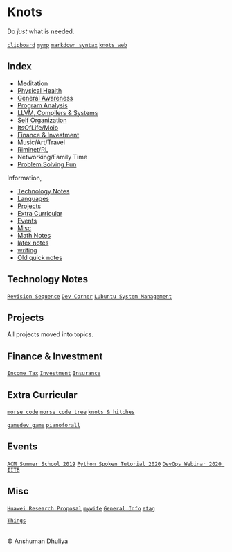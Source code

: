 Knots
====================

Do _just_ what is needed.

[`clipboard`](clipboard.txt)
[`mymp`](mymp.html)
[`markdown syntax`](technology/webdev/markdown.html)
[`knots web`](https://www.itsof.life/knots-git/_knots_.html)

Index
--------
* Meditation
* [Physical Health](health/index.html)
* [General Awareness](awareness/index.html)
* [Program Analysis](program-analysis/index.html) 
* [LLVM, Compilers & Systems](compilers/index.html)
* [Self Organization](organize/index.html)
* [ItsOfLife/Moio](itsoflife/index.html)
* [Finance & Investment](#money)
* Music/Art/Travel
* [Riminet/RL](riminet/index.html)
* Networking/Family Time
* [Problem Solving Fun](probsolve/index.html)


Information,

* [Technology Notes](#technology)
* [Languages](languages/index.html)
* [Projects](#projects)
* [Extra Curricular](#extra)
* [Events](#events)
* [Misc](#misc)
* [Math Notes](math/math.html)
* [latex notes](latex/latex.html)
* [writing](writing/index.html)
* [Old quick notes](quick_notes.html)


Technology Notes <a name="technology"></a>
-------------------------
[`Revision Sequence`](technology/revision.html)
[`Dev Corner`](dev/dev.html)
[`Lubuntu System Management`](technology/sysadmin/index.html)


Projects <a name="projects"></a>
----------------
All projects moved into topics.


<a name="money"></a>

Finance & Investment
------------------
[`Income Tax`](money/incometax.html)
[`Investment`](money/investment.html)
[`Insurance`](money/insurance.html)

<a name="extra"></a>

Extra Curricular
---------------------------
[`morse code`](extra-curricular/international-morse-code.png)
[`morse code tree`](extra-curricular/morse-code-tree.jpg)
[`knots & hitches`](extra-curricular/knots_n_hitches.html)

[`gamedev game`](games/gamedev-js/index.html)
[`pianoforall`](extra-curricular/pianoforall/pianoforall.html)

<a name="events"></a>

Events
----------------
[`ACM Summer School 2019`](events/acm-summer-school-2019/index.html)
[`Python Spoken Tutorial 2020`](events/spoken-tutorial/index.html)
[`DevOps Webinar 2020 IITB`](events/devops2020iitb/index.html)

<a name="misc"></a>
## Misc
[`Huawei Research Proposal`](misc/huawei-research-proposal.html)
[`mywife`](misc/mywife.html)
[`General Info`](misc/general_info.html)
[`etag`](etag/etag.html)

[`Things`](things/index.html)

<div class="footer"> <br/> &copy; Anshuman Dhuliya <br/> </div>

